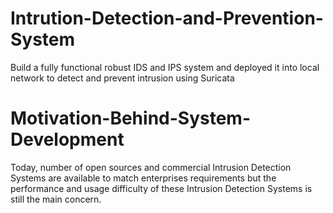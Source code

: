# Intrution-Detection-and-Prevention-System
Build a fully functional robust IDS and IPS system and deployed it into local network to detect and prevent intrusion using Suricata

# Motivation-Behind-System-Development
Today, number of open sources and commercial Intrusion Detection Systems are available to match enterprises requirements but the performance and usage difficulty of these Intrusion Detection Systems is still the main concern.
